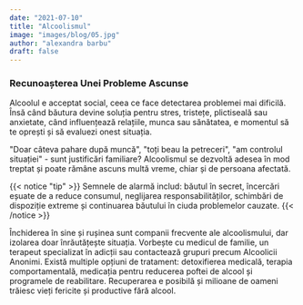 ```yaml
---
date: "2021-07-10"
title: "Alcoolismul"
image: "images/blog/05.jpg"
author: "alexandra barbu"
draft: false
---
```


### Recunoașterea Unei Probleme Ascunse

Alcoolul e acceptat social, ceea ce face detectarea problemei mai dificilă. Însă când băutura devine soluția pentru stres, tristețe, plictiseală sau anxietate, când influențează relațiile, munca sau sănătatea, e momentul să te oprești și să evaluezi onest situația.

"Doar câteva pahare după muncă", "toți beau la petreceri", "am controlul situației" - sunt justificări familiare? Alcoolismul se dezvoltă adesea în mod treptat și poate rămâne ascuns multă vreme, chiar și de persoana afectată.



{{< notice "tip" >}}
Semnele de alarmă includ: băutul în secret, încercări eșuate de a reduce consumul, neglijarea responsabilităților, schimbări de dispoziție extreme și continuarea băutului în ciuda problemelor cauzate.
{{< /notice >}}



Închiderea în sine și rușinea sunt companii frecvente ale alcoolismului, dar izolarea doar înrăutățește situația. Vorbește cu medicul de familie, un terapeut specializat în adicții sau contactează grupuri precum Alcoolicii Anonimi.
Există multiple opțiuni de tratament: detoxifierea medicală, terapia comportamentală, medicația pentru reducerea poftei de alcool și programele de reabilitare. Recuperarea e posibilă și milioane de oameni trăiesc vieți fericite și productive fără alcool.